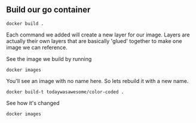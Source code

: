 ## Build our go container

`docker build .`

Each command we added will create a new layer for our image. Layers are actually their own layers that are basically 'glued' together to make one image we can reference. 

See the image we build by running

`docker images`

You'll see an image with no name here. So lets rebuild it with a new name.

`docker build-t todaywasawesome/color-coded .`

See how it's changed

`docker images`

